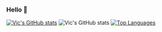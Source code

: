 ### Hello 👋

[![Vic's GitHub stats](https://github-readme-stats.vercel.app/api?username=LowerPlayz&show_icons=true&theme=merko)](https://github.com/anuraghazra/github-readme-stats)
![Vic's GitHub stats](https://github-readme-stats.vercel.app/api?username=LowerPlayz&count_private=true)
[![Top Languages](https://github-readme-stats.vercel.app/api/top-langs/?username=LowerPlayz&show_icons=true&theme=merko)](https://github.com/anuraghazra/github-readme-stats)
